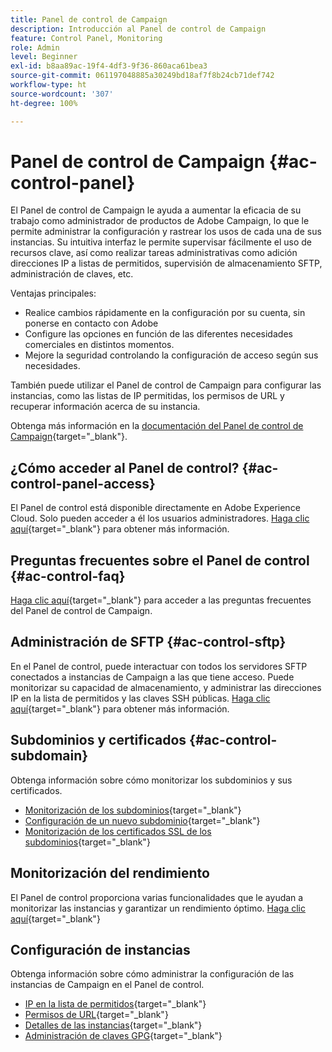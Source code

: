 ```yaml
---
title: Panel de control de Campaign
description: Introducción al Panel de control de Campaign
feature: Control Panel, Monitoring
role: Admin
level: Beginner
exl-id: b8aa89ac-19f4-4df3-9f36-860aca61bea3
source-git-commit: 061197048885a30249bd18af7f8b24cb71def742
workflow-type: ht
source-wordcount: '307'
ht-degree: 100%

---
```


# Panel de control de Campaign {#ac-control-panel}

El Panel de control de Campaign le ayuda a aumentar la eficacia de su trabajo como administrador de productos de Adobe Campaign, lo que le permite administrar la configuración y rastrear los usos de cada una de sus instancias. Su intuitiva interfaz le permite supervisar fácilmente el uso de recursos clave, así como realizar tareas administrativas como adición direcciones IP a listas de permitidos, supervisión de almacenamiento SFTP, administración de claves, etc.

Ventajas principales:

* Realice cambios rápidamente en la configuración por su cuenta, sin ponerse en contacto con Adobe
* Configure las opciones en función de las diferentes necesidades comerciales en distintos momentos.
* Mejore la seguridad controlando la configuración de acceso según sus necesidades.

También puede utilizar el Panel de control de Campaign para configurar las instancias, como las listas de IP permitidas, los permisos de URL y recuperar información acerca de su instancia.

Obtenga más información en la [documentación del Panel de control de Campaign](https://experienceleague.adobe.com/docs/control-panel/using/control-panel-home.html?lang=es){target="_blank"}.

## ¿Cómo acceder al Panel de control? {#ac-control-panel-access}

El Panel de control está disponible directamente en Adobe Experience Cloud. Solo pueden acceder a él los usuarios administradores. [Haga clic aquí](https://experienceleague.adobe.com/docs/control-panel/using/discover-control-panel/accessing-control-panel.html?lang=es){target="_blank"} para obtener más información.

## Preguntas frecuentes sobre el Panel de control {#ac-control-faq}

[Haga clic aquí](https://experienceleague.adobe.com/docs/control-panel/using/faq.html?lang=es#control-panel){target="_blank"} para acceder a las preguntas frecuentes del Panel de control de Campaign.

## Administración de SFTP {#ac-control-sftp}

En el Panel de control, puede interactuar con todos los servidores SFTP conectados a instancias de Campaign a las que tiene acceso. Puede monitorizar su capacidad de almacenamiento, y administrar las direcciones IP en la lista de permitidos y las claves SSH públicas. [Haga clic aquí](https://experienceleague.adobe.com/docs/control-panel/using/sftp-management/about-sftp-management.html?lang=es#sftp-management){target="_blank"} para obtener más información.

## Subdominios y certificados {#ac-control-subdomain}

Obtenga información sobre cómo monitorizar los subdominios y sus certificados.

* [Monitorización de los subdominios](https://experienceleague.adobe.com/docs/control-panel/using/subdomains-and-certificates/monitoring-subdomains.html?lang=es){target="_blank"}
* [Configuración de un nuevo subdominio](https://experienceleague.adobe.com/docs/control-panel/using/subdomains-and-certificates/setting-up-new-subdomain.html?lang=es){target="_blank"}
* [Monitorización de los certificados SSL de los subdominios](https://experienceleague.adobe.com/docs/control-panel/using/subdomains-and-certificates/monitoring-ssl-certificates.html?lang=es){target="_blank"}

## Monitorización del rendimiento

El Panel de control proporciona varias funcionalidades que le ayudan a monitorizar las instancias y garantizar un rendimiento óptimo. [Haga clic aquí](https://experienceleague.adobe.com/docs/control-panel/using/performance-monitoring/about-performance-monitoring.html?lang=es){target="_blank"}


## Configuración de instancias

Obtenga información sobre cómo administrar la configuración de las instancias de Campaign en el Panel de control.
* [IP en la lista de permitidos](https://experienceleague.adobe.com/docs/control-panel/using/instances-settings/ip-allow-listing-instance-access.html?lang=es){target="_blank"}
* [Permisos de URL](https://experienceleague.adobe.com/docs/control-panel/using/instances-settings/url-permissions.html?lang=es){target="_blank"}
* [Detalles de las instancias](https://experienceleague.adobe.com/docs/control-panel/using/instances-settings/instance-details.html?lang=es){target="_blank"}
* [Administración de claves GPG](https://experienceleague.adobe.com/docs/control-panel/using/instances-settings/gpg-keys-management.html?lang=es){target="_blank"}
